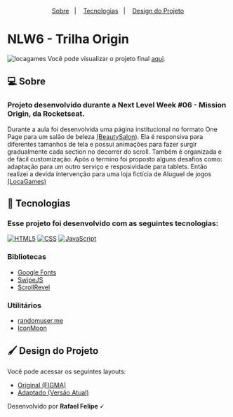 <p align="center">
  <a href="#-sobre">Sobre</a>&nbsp;&nbsp;&nbsp;|&nbsp;&nbsp;&nbsp;
  <a href="#-tecnologias">Tecnologias</a>&nbsp;&nbsp;&nbsp;|&nbsp;&nbsp;&nbsp;
  <a href="#-design-do-projeto">Design do Projeto</a>
</p>

<h1>NLW6 - Trilha Origin</h1>

![locagames](https://user-images.githubusercontent.com/5641578/145262861-c277eeaa-4c90-4497-8e30-18cffd83ec76.png)
Você pode visualizar o projeto final [aqui](https://rafael-fxs.github.io/nlw_originsix/).
## 💻 Sobre

### Projeto desenvolvido durante a Next Level Week #06 - Mission Origin, da Rocketseat. 

Durante a aula foi desenvolvida uma página institucional no formato One Page para um salão de beleza [(BeautySalon)](https://www.notion.so/Material-para-as-aulas-62a9d83b24244526ae48486f5e5ebefc). Ela é responsiva para diferentes tamanhos de tela e possui animações para fazer surgir gradualmente cada section no decorrer do scroll. Também é organizada e de fácil customização.
Após o termino foi proposto alguns desafios como: adaptação para um outro serviço e resposividade para tablets.
Então realizei a devida intervenção para uma loja fictícia de Aluguel de jogos [(LocaGames)](https://rafael-fxs.github.io/nlw_originsix/)

## 🚀 Tecnologias

### Esse projeto foi desenvolvido com as seguintes tecnologias:

[<img src="https://img.shields.io/static/v1?label=&message=HTML&color=orange&style=for-the-badge&logo=HTML5&logoColor=white" alt="HTML5"/>](https://github.com/rafael-fxs)
[<img src="https://img.shields.io/static/v1?label=&message=CSS&color=blue&style=for-the-badge&logo=CSS3&logoColor=white" alt="CSS"/>](https://github.com/rafael-fxs)
[<img src="https://img.shields.io/static/v1?label=&message=JS&color=yellowgreen&style=for-the-badge&logo=JavaScript&logoColor=white" alt="JavaScript"/>](https://github.com/rafael-fxs)

### Bibliotecas

+ [Google Fonts](https://fonts.google.com/)
+ [SwipeJS](https://github.com/nolimits4web/Swiper)
+ [ScrollRevel](https://scrollrevealjs.org)

### Utilitários

+ [randomuser.me](https://randomuser.me/photos)
+ [IconMoon](https://icomoon.io/app/#/select)

## 🖌️ Design do Projeto

Você pode acessar os seguintes layouts:
- [Original (FIGMA)](https://www.figma.com/community/file/1009807319507822993/Origin-Six)
- [Adaptado (Versão Atual)](https://rafael-fxs.github.io/nlw_originsix/)

Desenvolvido por <b>Rafael Felipe 🗸</b>
